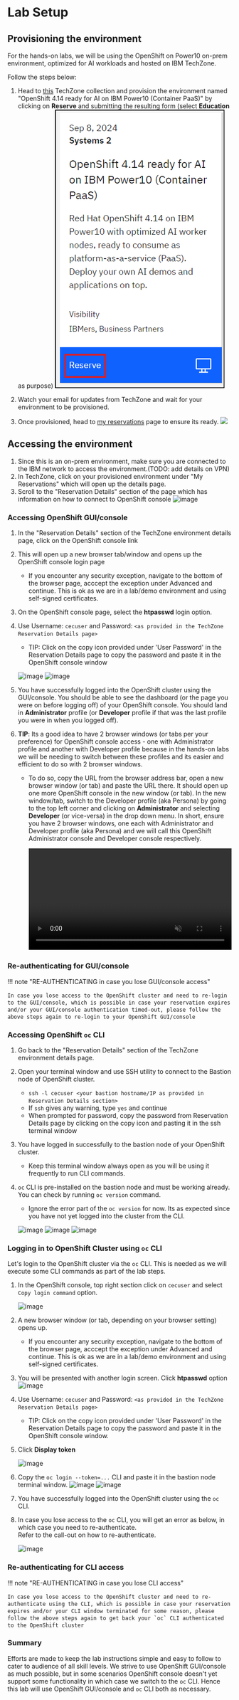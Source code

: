 # Lab Setup

## Provisioning the environment

For the hands-on labs, we will be using the OpenShift on Power10 on-prem environment, optimized for AI workloads and hosted on IBM TechZone.

Follow the steps below:

1. Head to [this](https://techzone.ibm.com/collection/generative-ai-demos-on-ibm-power/environments) TechZone collection and provision the environment named "OpenShift 4.14 ready for AI on IBM Power10 (Container PaaS)" by clicking on **Reserve** and submitting the resulting form (select **Education** as purpose)
   ![](_attachments/tz-env-reserve.png)
   
2. Watch your email for updates from TechZone and wait for your environment to be provisioned.
3. Once provisioned, head to [my reservations](https://techzone.ibm.com/my/reservations) page to ensure its ready.
   ![](https://github.com/user-attachments/assets/e4ef1ccc-70e3-42b8-8e06-caab6ed87d52)

## Accessing the environment

1. Since this is an on-prem environment, make sure you are connected to the IBM network to access the environment.(TODO: add details on VPN)
2. In TechZone, click on your provisioned environment under "My Reservations" which will open up the details page.
3. Scroll to the "Reservation Details" section of the page which has information on how to connect to OpenShift console
   ![image](https://github.com/user-attachments/assets/9e7df820-6a8b-4cc6-9ca3-b2a8cdc7decb)

### Accessing OpenShift GUI/console

1. In the "Reservation Details" section of the TechZone environment details page, click on the OpenShift console link
2. This will open up a new browser tab/window and opens up the OpenShift console login page   
      - If you encounter any security exception, navigate to the bottom of the browser page, acccept the exception under Advanced and continue. This is ok as we are in a lab/demo environment and using self-signed certificates.
4. On the OpenShift console page, select the **htpasswd** login option.
5. Use Username: `cecuser` and Password: `<as provided in the TechZone Reservation Details page>`
      - TIP: Click on the copy icon provided under 'User Password' in the Reservation Details page to copy the password and paste it in the OpenShift console window

     ![image](https://github.com/user-attachments/assets/b31a361a-b69a-4872-b5a7-a71db2f8f52f)
     ![image](https://github.com/user-attachments/assets/2700ebb0-bf81-4f3f-938d-3ae8a48e7473)

7. You have successfully logged into the OpenShift cluster using the GUI/console. You should be able to see the dashboard (or the page you were on before logging off) of your OpenShift console. You should land in **Administrator** profile (or **Developer** profile if that was the last profile you were in when you logged off).
8. **TIP**: Its a good idea to have 2 browser windows (or tabs per your preference) for OpenShift console access - one with Administrator profile and another with Developer profile because in the hands-on labs we will be needing to switch between these profiles and its easier and efficient to do so with 2 browser windows.

     - To do so, copy the URL from the browser address bar, open a new browser window (or tab) and paste the URL there. It should open up one more OpenShift console in the new window (or tab). In the new window/tab, switch to the Developer profile (aka Persona) by going to the top left corner and clicking on **Administrator** and selecting **Developer** (or vice-versa) in the drop down menu. In short, ensure you have 2 browser windows, one each with Administrator and Developer profile (aka Persona) and we will call this OpenShift Administrator console and Developer console respectively.

        <video style="width:100%" muted="true" autoplay="true" loop="true" controls="" alt="type:video">
           <source src="https://github.com/user-attachments/assets/a622a195-00a6-4950-b2e5-686b04fa3401" type="video/mp4">
        </video>
     
### Re-authenticating for GUI/console

!!! note "RE-AUTHENTICATING in case you lose GUI/console access"
   
    In case you lose access to the OpenShift cluster and need to re-login to the GUI/console, which is possible in case your reservation expires and/or your GUI/console authentication timed-out, please follow the above steps again to re-login to your OpenShift GUI/console

### Accessing OpenShift `oc` CLI

1. Go back to the "Reservation Details" section of the TechZone environment details page.
2. Open your terminal window and use SSH utility to connect to the Bastion node of OpenShift cluster.
      - `ssh -l cecuser <your bastion hostname/IP as provided in Reservation Details section>`
      - If `ssh` gives any warning, type `yes` and continue
      - When prompted for password, copy the password from Reservation Details page by clicking on the copy icon and pasting it in the ssh terminal window
3. You have logged in successfully to the bastion node of your OpenShift cluster.
      - Keep this terminal window always open as you will be using it frequently to run CLI commands.
5. `oc` CLI is pre-installed on the bastion node and must be working already. You can check by running `oc version` command.
      - Ignore the error part of the `oc version` for now. Its as expected since you have not yet logged into the cluster from the CLI.
     
      ![image](https://github.com/user-attachments/assets/0e41ba9f-9f36-41d1-89a2-2116babbacdb)
      ![image](https://github.com/user-attachments/assets/576d86f0-8873-492c-8b13-9433c9f25604)
      ![image](https://github.com/user-attachments/assets/770257da-8d44-4d21-9860-7c6200afd3b6)

### Logging in to OpenShift Cluster using `oc` CLI
Let's login to the OpenShift cluster via the `oc` CLI. This is needed as we will execute some CLI commands as part of the lab steps.

1. In the OpenShift console, top right section click on `cecuser` and select `Copy login command` option.
   
     ![image](https://github.com/user-attachments/assets/64cf7f76-5bb1-477b-9f2c-45451fc80fa3)
   
3. A new browser window (or tab, depending on your browser setting) opens up.
      - If you encounter any security exception, navigate to the bottom of the browser page, acccept the exception under Advanced and continue. This is ok as we are in a lab/demo environment and using self-signed certificates.
4. You will be presented with another login screen. Click **htpasswd** option
   ![image](https://github.com/user-attachments/assets/c3151615-24ba-44ea-8d71-783d39e4ccfb)
5. Use Username: `cecuser` and Password: `<as provided in the TechZone Reservation Details page>`
      - TIP: Click on the copy icon provided under 'User Password' in the Reservation Details page to copy the password and paste it in the OpenShift console window.
6. Click **Display token**
   
     ![image](https://github.com/user-attachments/assets/4af10efe-22fc-4d01-86a7-44e2fbbdd10d)
   
7. Copy the `oc login --token=...` CLI and paste it in the bastion node terminal window.
     ![image](https://github.com/user-attachments/assets/75ad62a0-d0a0-45f6-8797-fedad6e5877a)
     ![image](https://github.com/user-attachments/assets/a2753a4c-86d6-49ca-96c8-54f3ed7dbac5)
8. You have successfully logged into the OpenShift cluster using the `oc` CLI.
9. In case you lose access to the `oc` CLI, you will get an error as below, in which case you need to re-authenticate.<br>
   Refer to the call-out on how to re-authenticate.

     ![image](https://github.com/user-attachments/assets/a1e8d00c-64d0-41ab-997c-540378df0544)
   
### Re-authenticating for CLI access

!!! note "RE-AUTHENTICATING in case you lose CLI access"
      
    In case you lose access to the OpenShift cluster and need to re-authenticate using the CLI, which is possible in case your reservation expires and/or your CLI window terminated for some reason, please follow the above steps again to get back your `oc` CLI authenticated to the OpenShift cluster

### Summary
Efforts are made to keep the lab instructions simple and easy to follow to cater to audience of all skill levels.
We strive to use OpenShift GUI/console as much possible, but in some scenarios OpenShift console doesn't yet support some functionality in which case we switch to the `oc` CLI. Hence this lab will use OpenShift GUI/console and `oc` CLI both as necessary.

